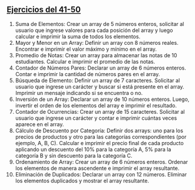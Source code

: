 ## [Ejercicios del 41-50](41-50/)

1. Suma de Elementos: Crear un array de 5 números enteros, solicitar al usuario que
ingrese valores para cada posición del array y luego calcular e imprimir la suma de
todos los elementos.
2. Mayor y Menor en un Array: Definir un array con 8 números reales. Encontrar e
imprimir el valor máximo y mínimo en el array.
3. Promedio de Notas: Crear un array para almacenar las notas de 10 estudiantes.
Calcular e imprimir el promedio de las notas.
4. Contador de Números Pares: Declarar un array de 6 números enteros. Contar e
imprimir la cantidad de números pares en el array.
5. Búsqueda de Elemento: Definir un array de 7 caracteres. Solicitar al usuario que
ingrese un carácter y buscar si está presente en el array. Imprimir un mensaje
indicando si se encuentra o no.
6. Inversión de un Array: Declarar un array de 10 números enteros. Luego, invertir el
orden de los elementos del array e imprimir el resultado.
7. Contador de Ocurrencias: Crear un array de 15 caracteres. Solicitar al usuario que
ingrese un carácter y contar e imprimir cuántas veces aparece en el array.
8. Cálculo de Descuento por Categoría: Definir dos arrays: uno para los precios de
productos y otro para las categorías correspondientes (por ejemplo, A, B, C).
Calcular e imprimir el precio final de cada producto aplicando un descuento del 10%
para la categoría A, 5% para la categoría B y sin descuento para la categoría C.
9. Ordenamiento de Array: Crear un array de 6 números enteros. Ordenar los
elementos de manera ascendente e imprimir el array resultante.
10. Eliminación de Duplicados: Declarar un array con 12 números. Eliminar los
elementos duplicados y mostrar el array resultante.